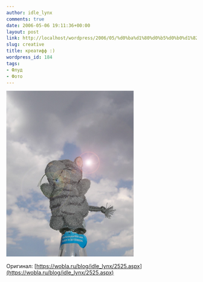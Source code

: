 ```yaml
---
author: idle_lynx
comments: true
date: 2006-05-06 19:11:36+00:00
layout: post
link: http://localhost/wordpress/2006/05/%d0%ba%d1%80%d0%b5%d0%b0%d1%82%d0%b8%d1%84%d1%84/
slug: creative
title: креатифф :)
wordpress_id: 184
tags:
- Флуд
- Фото
---
```


![silly](images/2007/05/2e715421-af9f-473b-8e95-d6abce075778.jpg)

Оригинал: [https://wobla.ru/blog/idle_lynx/2525.aspx](https://wobla.ru/blog/idle_lynx/2525.aspx)
